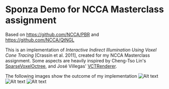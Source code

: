 # Sponza Demo for NCCA Masterclass assignment

Based on https://github.com/NCCA/PBR and https://github.com/NCCA/QtNGL

This is an implementation of *Interactive Indirect Illumination Using Voxel Cone Tracing* [Crassin et al. 2011], created for my NCCA Masterclass assignment. Some aspects are heavily inspired by Cheng-Tso Lin's [SparseVoxelOctree](https://github.com/otaku690/SparseVoxelOctree), and José Villegas' [VCTRenderer](https://github.com/jose-villegas/VCTRenderer/).

The following images show the outcome of my implementation
![Alt text](https://user-images.githubusercontent.com/25467950/34911277-3e0a97e2-f8bf-11e7-86ce-8d0c1b0f8992.png "Screenshot 001")
![Alt text](https://user-images.githubusercontent.com/25467950/34911278-3e231222-f8bf-11e7-9e5d-0cae8ad1a0a4.png "Screenshot 002")
![Alt text](https://user-images.githubusercontent.com/25467950/34911279-3e3e8dfe-f8bf-11e7-805a-d739cf6d1708.png "Screenshot 003")
